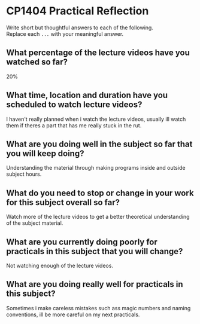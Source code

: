 # CP1404 Practical Reflection

Write short but thoughtful answers to each of the following.  
Replace each `...` with your meaningful answer.

## What percentage of the lecture videos have you watched so far?

20%

## What time, location and duration have you scheduled to watch lecture videos?

I haven't really planned when i watch the lecture videos, usually ill watch them if theres a part that has me really stuck in the rut.

## What are you doing well in the subject so far that you will keep doing?

Understanding the material through making programs inside and outside subject hours.

## What do you need to stop or change in your work for this subject overall so far?

Watch more of the lecture videos to get a better theoretical understanding of the subject material.

## What are you currently doing poorly for practicals in this subject that you will change?

Not watching enough of the lecture videos.

## What are you doing really well for practicals in this subject?

Sometimes i make careless mistakes such ass magic numbers and naming conventions, ill be more careful on my next practicals.